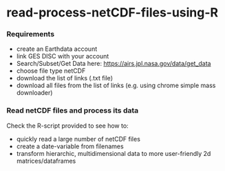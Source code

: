 # read-process-netCDF-files-using-R

### Requirements
- create an Earthdata account
- link GES DISC with your account
- Search/Subset/Get Data here: https://airs.jpl.nasa.gov/data/get_data
- choose file type netCDF
- download the list of links (.txt file)
- download all files from the list of links (e.g. using chrome simple mass downloader)

### Read netCDF files and process its data
Check the R-script provided to see how to:
- quickly read a large number of netCDF files
- create a date-variable from filenames
- transform hierarchic, multidimensional data to more user-friendly 2d matrices/dataframes

